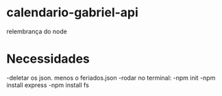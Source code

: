 # calendario-gabriel-api
relembrança do node
# Necessidades
-deletar os json. menos o feriados.json
-rodar no terminal:
  -npm init
  -npm install express
  -npm install fs
